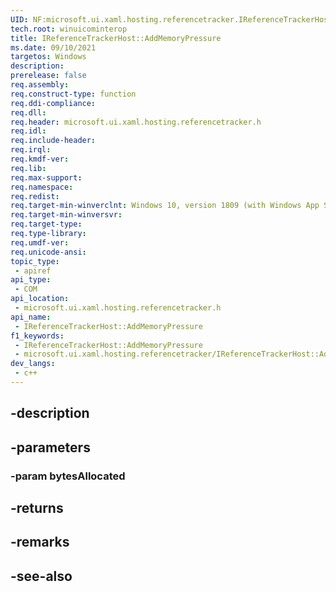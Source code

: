 ```yaml
---
UID: NF:microsoft.ui.xaml.hosting.referencetracker.IReferenceTrackerHost.AddMemoryPressure
tech.root: winuicominterop
title: IReferenceTrackerHost::AddMemoryPressure
ms.date: 09/10/2021
targetos: Windows
description: 
prerelease: false
req.assembly: 
req.construct-type: function
req.ddi-compliance: 
req.dll: 
req.header: microsoft.ui.xaml.hosting.referencetracker.h
req.idl: 
req.include-header: 
req.irql: 
req.kmdf-ver: 
req.lib: 
req.max-support: 
req.namespace: 
req.redist: 
req.target-min-winverclnt: Windows 10, version 1809 (with Windows App SDK 0.5 or later)
req.target-min-winversvr: 
req.target-type: 
req.type-library: 
req.umdf-ver: 
req.unicode-ansi: 
topic_type:
 - apiref
api_type:
 - COM
api_location:
 - microsoft.ui.xaml.hosting.referencetracker.h
api_name:
 - IReferenceTrackerHost::AddMemoryPressure
f1_keywords:
 - IReferenceTrackerHost::AddMemoryPressure
 - microsoft.ui.xaml.hosting.referencetracker/IReferenceTrackerHost::AddMemoryPressure
dev_langs:
 - c++
---
```


## -description

## -parameters

### -param bytesAllocated

## -returns

## -remarks

## -see-also

